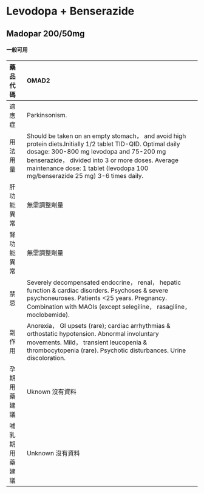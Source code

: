 # Levodopa + Benserazide

## Madopar 200/50mg

#### 一般可用

| 藥品代碼       | OMAD2                                                                                                                                                                                                                                                                                        |
|:---------------|:---------------------------------------------------------------------------------------------------------------------------------------------------------------------------------------------------------------------------------------------------------------------------------------------|
| 適應症         | Parkinsonism.                                                                                                                                                                                                                                                                                |
| 用法用量       | Should be taken on an empty stomach， and avoid high protein diets.Initially 1/2 tablet TID-QID. Optimal daily dosage: 300-800 mg levodopa and 75-200 mg benserazide， divided into 3 or more doses. Average maintenance dose: 1 tablet (levodopa 100 mg/benserazide 25 mg) 3-6 times daily. |
| 肝功能異常     | 無需調整劑量                                                                                                                                                                                                                                                                                 |
| 腎功能異常     | 無需調整劑量                                                                                                                                                                                                                                                                                 |
| 禁忌           | Severely decompensated endocrine， renal， hepatic function & cardiac disorders. Psychoses & severe psychoneuroses. Patients <25 years. Pregnancy. Combination with MAOIs (except selegiline， rasagiline， moclobemide).                                                                    |
| 副作用         | Anorexia， GI upsets (rare); cardiac arrhythmias & orthostatic hypotension. Abnormal involuntary movements. Mild， transient leucopenia & thrombocytopenia (rare). Psychotic disturbances. Urine discoloration.                                                                              |
| 孕期用藥建議   | Uknown 沒有資料                                                                                                                                                                                                                                                                              |
| 哺乳期用藥建議 | Unknown 沒有資料                                                                                                                                                                                                                                                                             |

